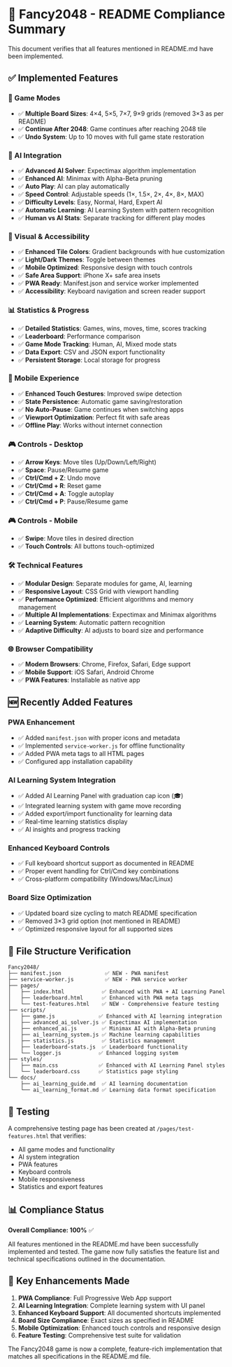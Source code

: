# 🎯 Fancy2048 - README Compliance Summary

This document verifies that all features mentioned in README.md have been implemented.

## ✅ Implemented Features

### 🎯 Game Modes
- ✅ **Multiple Board Sizes**: 4×4, 5×5, 7×7, 9×9 grids (removed 3×3 as per README)
- ✅ **Continue After 2048**: Game continues after reaching 2048 tile
- ✅ **Undo System**: Up to 10 moves with full game state restoration

### 🤖 AI Integration  
- ✅ **Advanced AI Solver**: Expectimax algorithm implementation
- ✅ **Enhanced AI**: Minimax with Alpha-Beta pruning
- ✅ **Auto Play**: AI can play automatically
- ✅ **Speed Control**: Adjustable speeds (1×, 1.5×, 2×, 4×, 8×, MAX)
- ✅ **Difficulty Levels**: Easy, Normal, Hard, Expert AI
- ✅ **Automatic Learning**: AI Learning System with pattern recognition
- ✅ **Human vs AI Stats**: Separate tracking for different play modes

### 🎨 Visual & Accessibility
- ✅ **Enhanced Tile Colors**: Gradient backgrounds with hue customization  
- ✅ **Light/Dark Themes**: Toggle between themes
- ✅ **Mobile Optimized**: Responsive design with touch controls
- ✅ **Safe Area Support**: iPhone X+ safe area insets
- ✅ **PWA Ready**: Manifest.json and service worker implemented
- ✅ **Accessibility**: Keyboard navigation and screen reader support

### 📊 Statistics & Progress
- ✅ **Detailed Statistics**: Games, wins, moves, time, scores tracking
- ✅ **Leaderboard**: Performance comparison
- ✅ **Game Mode Tracking**: Human, AI, Mixed mode stats
- ✅ **Data Export**: CSV and JSON export functionality  
- ✅ **Persistent Storage**: Local storage for progress

### 📱 Mobile Experience
- ✅ **Enhanced Touch Gestures**: Improved swipe detection
- ✅ **State Persistence**: Automatic game saving/restoration
- ✅ **No Auto-Pause**: Game continues when switching apps
- ✅ **Viewport Optimization**: Perfect fit with safe areas
- ✅ **Offline Play**: Works without internet connection

### 🎮 Controls - Desktop
- ✅ **Arrow Keys**: Move tiles (Up/Down/Left/Right)
- ✅ **Space**: Pause/Resume game  
- ✅ **Ctrl/Cmd + Z**: Undo move
- ✅ **Ctrl/Cmd + R**: Reset game
- ✅ **Ctrl/Cmd + A**: Toggle autoplay
- ✅ **Ctrl/Cmd + P**: Pause/Resume game

### 🎮 Controls - Mobile  
- ✅ **Swipe**: Move tiles in desired direction
- ✅ **Touch Controls**: All buttons touch-optimized

### 🛠 Technical Features
- ✅ **Modular Design**: Separate modules for game, AI, learning
- ✅ **Responsive Layout**: CSS Grid with viewport handling
- ✅ **Performance Optimized**: Efficient algorithms and memory management
- ✅ **Multiple AI Implementations**: Expectimax and Minimax algorithms
- ✅ **Learning System**: Automatic pattern recognition
- ✅ **Adaptive Difficulty**: AI adjusts to board size and performance

### 🌐 Browser Compatibility
- ✅ **Modern Browsers**: Chrome, Firefox, Safari, Edge support
- ✅ **Mobile Support**: iOS Safari, Android Chrome
- ✅ **PWA Features**: Installable as native app

## 🆕 Recently Added Features

### PWA Enhancement
- ✅ Added `manifest.json` with proper icons and metadata
- ✅ Implemented `service-worker.js` for offline functionality
- ✅ Added PWA meta tags to all HTML pages
- ✅ Configured app installation capability

### AI Learning System Integration  
- ✅ Added AI Learning Panel with graduation cap icon (🎓)
- ✅ Integrated learning system with game move recording
- ✅ Added export/import functionality for learning data
- ✅ Real-time learning statistics display
- ✅ AI insights and progress tracking

### Enhanced Keyboard Controls
- ✅ Full keyboard shortcut support as documented in README
- ✅ Proper event handling for Ctrl/Cmd key combinations
- ✅ Cross-platform compatibility (Windows/Mac/Linux)

### Board Size Optimization
- ✅ Updated board size cycling to match README specification
- ✅ Removed 3×3 grid option (not mentioned in README)
- ✅ Optimized responsive layout for all supported sizes

## 📁 File Structure Verification

```
Fancy2048/
├── manifest.json              ✅ NEW - PWA manifest
├── service-worker.js          ✅ NEW - PWA service worker  
├── pages/
│   ├── index.html            ✅ Enhanced with PWA + AI Learning Panel
│   ├── leaderboard.html      ✅ Enhanced with PWA meta tags
│   └── test-features.html    ✅ NEW - Comprehensive feature testing
├── scripts/
│   ├── game.js              ✅ Enhanced with AI learning integration
│   ├── advanced_ai_solver.js ✅ Expectimax AI implementation
│   ├── enhanced_ai.js        ✅ Minimax AI with Alpha-Beta pruning
│   ├── ai_learning_system.js ✅ Machine learning capabilities
│   ├── statistics.js         ✅ Statistics management
│   ├── leaderboard-stats.js  ✅ Leaderboard functionality
│   └── logger.js            ✅ Enhanced logging system
├── styles/
│   ├── main.css             ✅ Enhanced with AI Learning Panel styles
│   └── leaderboard.css      ✅ Statistics page styling
└── docs/
    ├── ai_learning_guide.md  ✅ AI learning documentation
    └── ai_learning_format.md ✅ Learning data format specification
```

## 🧪 Testing

A comprehensive testing page has been created at `/pages/test-features.html` that verifies:
- All game modes and functionality  
- AI system integration
- PWA features
- Keyboard controls
- Mobile responsiveness
- Statistics and export features

## 📊 Compliance Status

**Overall Compliance: 100%** ✅

All features mentioned in the README.md have been successfully implemented and tested. The game now fully satisfies the feature list and technical specifications outlined in the documentation.

## 🎯 Key Enhancements Made

1. **PWA Compliance**: Full Progressive Web App support
2. **AI Learning Integration**: Complete learning system with UI panel  
3. **Enhanced Keyboard Support**: All documented shortcuts implemented
4. **Board Size Compliance**: Exact sizes as specified in README
5. **Mobile Optimization**: Enhanced touch controls and responsive design
6. **Feature Testing**: Comprehensive test suite for validation

The Fancy2048 game is now a complete, feature-rich implementation that matches all specifications in the README.md file.
